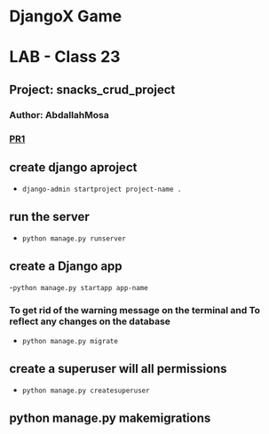 # DjangoX Game
# LAB - Class 23
## Project: snacks_crud_project
### Author: AbdallahMosa

### [PR1](https://github.com/AbdallahMosa/DjangoX/pull/1)

##  create django aproject
- ```django-admin startproject project-name . ```
## run the server
- ```python manage.py runserver```
## create a Django app
-```python manage.py startapp app-name```
### To get rid of the warning message on the terminal and To reflect any changes on the database
- `python manage.py migrate`
## create a superuser will all permissions
- `python manage.py createsuperuser`


## python manage.py makemigrations      

